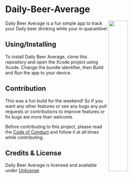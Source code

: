 # Daily-Beer-Average
<img src="" align="right" width="35%"></img>
Daily Beer Average is a fun simple app to track your Daily beer drinking while your in quarantine!
## Using/Installing
To install Daily Beer Average, clone this repository and open the Xcode project using Xcode. Change the bundle identifier, then Build and Run the app to your device.

## Contribution
This was a fun build for the weekend! So if you want any other features or see any bugs any pull requests or contributions to improve features or fix bugs are more than welcome.

Before contributing to this project, please read the [Code of Conduct](CODE_OF_CONDUCT.md) and follow it at all times while contributing.


## Credits & License
Daily Beer Average is licensed and available under [Unlicense](LICENSE) 
